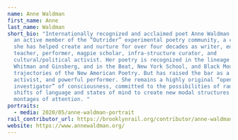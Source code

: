 ```yaml
---
name: Anne Waldman
first_name: Anne
last_name: Waldman
short_bio: "Internationally recognized and acclaimed poet Anne Waldman has been
  an active member of the “Outrider” experimental poetry community, a culture
  she has helped create and nurture for over four decades as writer, editor,
  teacher, performer, magpie scholar, infra-structure curator, and
  cultural/political activist. Her poetry is recognized in the lineage of
  Whitman and Ginsberg, and in the Beat, New York School, and Black Mountain
  trajectories of the New American Poetry. But has raised the bar as a feminist,
  activist, and powerful performer. She remains a highly original “open field
  investigator” of consciousness, committed to the possibilities of radical
  shifts of language and states of mind to create new modal structures and
  montages of attention. "
portraits:
  - media: 2020/05/anne-waldman-portrait
rail_contributor_url: https://brooklynrail.org/contributor/anne-waldman
website: https://www.annewaldman.org/
---
```

